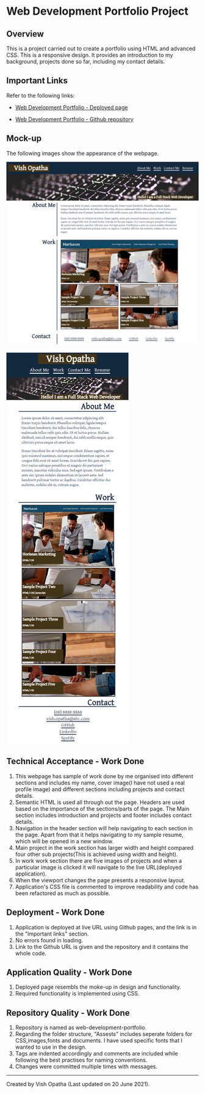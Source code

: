 # Web Development Portfolio Project

## Overview
This is a project carried out to create a portfolio using HTML and advanced CSS. This is a responsive design. It provides an introduction to my background, projects done so far, including my contact details. 

## Important Links
Refer to the following links:
* [Web Development Portfolio - Deployed page](https://vish-opatha.github.io/web-development-portfolio/)

* [Web Development Portfolio - Github repository](https://github.com/vish-opatha/web-development-portfolio/)

## Mock-up
The following images show the appearance of the webpage.

![Desktop View](./assets/images/mockup-desktop.png)

![Responsive View](./assets/images/mockup-small.png)

## Technical Acceptance - Work Done
1. This webpage has sample of work done by me organised into different sections and includes my name, cover image(I have not used a real profile image) and different sections including projects and contact details.
2. Semantic HTML is used all through out the page. Headers are used based on the importance of the sections/parts of the page. The Main section includes introduction and projects and footer includes contact details.
3. Navigation in the header section will help navigating to each section in the page. Apart from that it helps navigating to my sample resume, which will be opened in a new window.
4. Main project in the work section has larger width and height compared four other sub projects(This is achieved using width and height).
5. In work work section there are five images of projects and when a particular image is clicked it will navigate to the live URL(deployed application).
6. When the viewport changes the page presents a responsive layout.
7. Application's CSS file is commented to improve readability and code has been refactored as much as possible.

## Deployment - Work Done
1. Application is deployed at live URL using Github pages, and the link is in the "Important links" section.
2. No errors found in loading.
3. Link to the Github URL is given and the repository and it contains the whole code.

## Application Quality - Work Done
1. Deployed page resembls the moke-up in design and functionality.
2. Required functionality is implemented using CSS.

## Repository Quality - Work Done
1. Repository is named as web-development-portfolio.
2. Regarding the folder structure, "Assests" includes seperate folders for CSS,images,fonts and documents. I have used specific fonts that I wanted to use in the design.
4. Tags are indented accordingly and comments are included while following the best practises for naming conventions.
5. Changes were committed multiple times with messages.

---
Created by Vish Opatha (Last updated on 20 June 2021).







